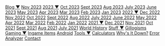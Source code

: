 [Blog ▼]()
  [Nov 2023](/blog.html)
  [2023 ▼]()
    [Oct 2023](/2023/October.html)
    [Sept 2023](/2023/September.html)
    [Aug 2023](/2023/August.html)
    [July 2023](/2023/July.html)
    [June 2023](/2023/June.html)
    [May 2023](/2023/May.html)
    [Apr 2023](/2023/April.html)
    [Mar 2023](/2023/March.html)
    [Feb 2023](/2023/February.html)
    [Jan 2023](/2023/January.html)
  [2022 ▼]()
    [Dec 2022](/2022/December.html)
    [Nov 2022](/2022/November.html)
    [Oct 2022](/2022/October.html)
    [Sept 2022](/2022/September.html)
    [Aug 2022](/2022/August.html)
    [July 2022](/2022/July.html)
    [June 2022](/2022/June.html)
    [May 2022](/2022/May.html)
    [Apr 2022](/2022/April.html)
    [Mar 2022](/2022/March.html)
    [Feb 2022](/2022/February.html)
    [Jan 2022](/2022/January.html)
  [2021 ▼]()
    [Dec 2021](/2021/December.html)
    [Nov 2021](/2021/November.html)
    [Oct 2021](/2021/October.html)
    [Sept 2021](/2021/September.html)
    [Aug 2021](/2021/August.html)
    [July 2021](/2021/July.html)
  [World History](/history.html)
  [Stuff ▼]()
    [Gillogisms](/Gillogisms.html)
    [Gaming ▼]()
      [Ingame Items](/InGameItem.html)
      [Android](/Android.html)
  [Tools ▼]()
    [Calculators](/calc.html)
    [Why's It Down?](/WhyIsItDown.html)
    [Error Analyzer](/errorcause.html)
  [Contact](/contact.html)
